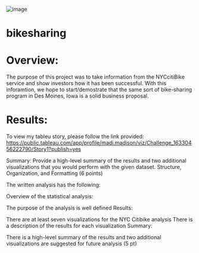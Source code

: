  ![image](https://user-images.githubusercontent.com/84158312/135735381-86595a42-41d0-4e0f-8cf9-bcf8bd84593b.png)
# bikesharing
# Overview:
  The purpose of this project was to take information from the NYCcitiBike service and show investors how it has been successful. With this inforamtion, we hope to start/demostrate that the same sort of bike-sharing program in Des Moines, Iowa is a solid business proposal.

# Results:
  To view my tableu story, please follow the link provided:
   https://public.tableau.com/app/profile/madi.madison/viz/Challenge_16330456222790/Story1?publish=yes

Summary: Provide a high-level summary of the results and two additional visualizations that you would perform with the given dataset.
Structure, Organization, and Formatting (6 points)


The written analysis has the following:

Overview of the statistical analysis:

The purpose of the analysis is well defined
Results:

There are at least seven visualizations for the NYC Citibike analysis 
There is a description of the results for each visualization 
Summary:

There is a high-level summary of the results and two additional visualizations are suggested for future analysis (5 pt)
